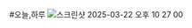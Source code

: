 #오늘,하루
![스크린샷 2025-03-22 오후 10 27 00](https://github.com/user-attachments/assets/2286284f-5db3-416f-9047-c27b839b4e01)
